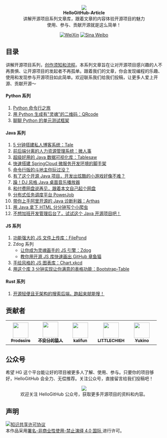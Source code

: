 <p align="center">
  <img src="https://raw.githubusercontent.com/521xueweihan/img/master/hellogithub/logo/readme.gif"/>
  <br><strong>HelloGitHub-Article</strong><br>
  讲解开源项目系列文章库，跟着文章的内容体验开源项目的魅力<br>
  使用、参与、贡献开源就是这么简单！
</p>
<p align="center">
  <a href="https://hellogithub.com/weixin.png"><img src="https://img.shields.io/badge/Talk-%E5%BE%AE%E4%BF%A1%E7%BE%A4-brightgreen.svg?style=popout-square" alt="WeiXin"></a>
  <a href="https://weibo.com/hellogithub"><img src="https://img.shields.io/badge/%E6%96%B0%E6%B5%AA-Weibo-red.svg?style=popout-square" alt="Sina Weibo"></a>
</p>

## 目录

讲解开源项目系列，[创作须知和流程](创作须知.md)。本系列文章旨在让对开源项目感兴趣的人不再畏惧、让开源项目的发起者不再孤单。跟着我们的文章，你会发现编程的乐趣、使用和发现参与开源项目如此简单。欢迎联系我们给我们投稿，让更多人爱上开源、贡献开源～ ​

#### Python 系列

1. [Python 命令行之旅](contents/Python/cmdline/catalog.md)
2. [用 Python 生成有"灵魂"的二维码：QRcode](contents/Python/QRcode/content.md)
3. [聊聊 Python 的单元测试框架](contents/Python/unittest/catalog.md)

#### Java 系列

1. [5 分钟搭建私人博客系统：Tale](contents/Java/Tale/content.md)
2. [前后端分离的人力资源管理系统：微人事](contents/Java/vhr/content.md)
3. [超级好用的 Java 数据可视化库：Tablesaw](contents/Java/tablesaw/content.md)
4. [快速搭建 SpringCloud 微服务开发环境的脚手架](contents/Java/SpringCloud/content.md)
5. [命令行版的斗地主你玩过没？](contents/Java/landlords/content.md)
6. [有了这个开源 Java 项目，开发出炫酷的小游戏好像不难？](contents/Java/FXGLGames/content.md)
7. [躁！DJ 风格 Java 桌面音乐播放器](contents/Java/XR3Player/content.md)
8. [和付费网盘说再见，跟着本文自己起个网盘](contents/Java/netdisc/content.md)
9. [分布式任务调度平台 PowerJob](contents/Java/PowerJob/catalog.md)
10. [带你上手阿里开源的 Java 诊断利器：Arthas](contents/Java/Arthas/content.md)
11. [用 Java 拿下 HTML 分分钟写个小爬虫](contents/Java/jsoup/content.md)
12. [不想加班开发管理后台了，试试这个 Java 开源项目吧！](contents/Java/eladmin/content.md)



#### JS 系列

1. [功能强大的 JS 文件上传库：FilePond](contents/JavaScript/FilePond/content.md)
2. Zdog 系列
   - [让你成为灵魂画手的 JS 引擎：Zdog](contents/JavaScript/Zdog/content.md)
   - [教你用开源 JS 库快速画出 GitHub 章鱼猫](contents/JavaScript/Zdog_advance/content.md)
3. [手绘风格的 JS 图表库：Chart.xkcd](contents/JavaScript/Chart.xkcd/content.md)
4. [用这个库 3 分钟实现让你满意的表格功能：Bootstrap-Table](contents/JavaScript/Bootstrap_Table/content.md)

#### Rust 系列

1. [开源轻便且无架构的搜索后端，跑起来就能搜！](contents/Rust/Sonic/content.md)

## 贡献者

<table>
  <tbody>
    <tr>
      <th align="center" style="width: 80px;">
        <a href="https://github.com/Prodesire">
          <img src="https://avatars1.githubusercontent.com/u/15667365?s=50&v=4" style="width: 50px;"><br>
          <sub>Prodesire</sub>
        </a><br>
      </th>
      <th align="center" style="width: 80px;">
        <a href="https://github.com/hellowHuaairen">
          <img src="https://avatars2.githubusercontent.com/u/19610305?s=50&v=4" style="width: 50px;"><br>
          <sub>不安分的猿人</sub>
        </a><br>
      </th>
      <th align="center" style="width: 80px;">
        <a href="https://github.com/kalifun">
          <img src="https://avatars2.githubusercontent.com/u/37646342?s=50&v=4" style="width: 50px;"><br>
          <sub>kalifun</sub>
        </a><br>
      </th>
      <th align="center" style="width: 80px;">
        <a href="https://github.com/LITTLECHIEH">
          <img src="https://avatars1.githubusercontent.com/u/45623023?s=50&v=4" style="width: 50px;"><br>
          <sub>LITTLECHIEH</sub>
        </a><br>
      </th>
      <th align="center" style="width: 80px;">
        <a href="https://github.com/KFCFans">
          <img src="https://avatars3.githubusercontent.com/u/9402086?s=50&v=4" style="width: 50px;"><br>
          <sub>Yukino</sub>
        </a><br>
      </th>
    </tr>
  </tbody>
</table>

## 公众号

希望 HG 这个平台能让好的项目被更多人了解、使用、参与。只要你的项目够好，HelloGitHub 会全力、无偿推荐。关注公众号，直接留言给我们投稿吧！

<p align="center">
  <img src="https://raw.githubusercontent.com/521xueweihan/img/master/hellogithub/logo/weixin.png" style="max-width:70%;"><br>
欢迎关注 HelloGitHub 公众号，获取更多开源项目的资料和内容。
</p>

## 声明

<a rel="license" href="https://creativecommons.org/licenses/by-nc-nd/4.0/deed.zh"><img alt="知识共享许可协议" style="border-width: 0" src="https://licensebuttons.net/l/by-nc-nd/4.0/88x31.png"></a><br>本作品采用<a rel="license" href="https://creativecommons.org/licenses/by-nc-nd/4.0/deed.zh">署名-非商业性使用-禁止演绎 4.0 国际 </a>进行许可。
